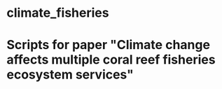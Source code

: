 # climate_fisheries
# Scripts for paper "Climate change affects multiple coral reef fisheries ecosystem services"